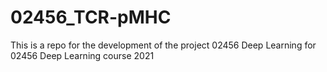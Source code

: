 # 02456_TCR-pMHC
This is a repo for the development of the project 02456 Deep Learning for 02456 Deep Learning course 2021
